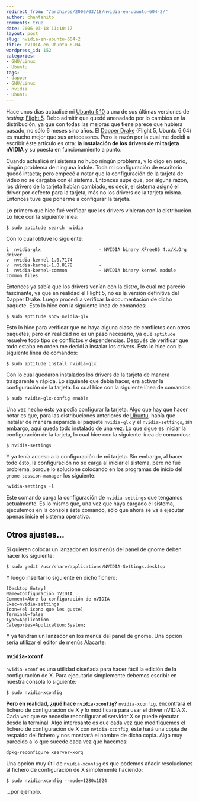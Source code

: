 ```yaml
---
redirect_from: "/archivos/2006/03/18/nvidia-en-ubuntu-604-2/"
author: chantanito
comments: true
date: 2006-03-18 11:10:17
layout: post
slug: nvidia-en-ubuntu-604-2
title: nVIDIA en Ubuntu 6.04
wordpress_id: 152
categories:
- GNU/Linux
- Ubuntu
tags:
- dapper
- GNU/Linux
- nvidia
- Ubuntu
---
```


Hace unos días actualicé mi [Ubuntu 5.10](http://www.ubuntu.com/news/release510) a una de sus últimas  versiones de _testing_: [Flight 5](http://www.ubuntu.com/testing/flight5). Debo admitir que quedé anonadado por lo cambios en la distribución, ya que con todas las mejoras que tiene parece que hubiera pasado, no sólo 6 meses sino años. El [Dapper Drake](http://cdimage.ubuntu.com/releases/dapper/flight-5/) (Flight 5, Ubuntu 6.04) es mucho mejor que sus antecesores. Pero la razón por la cual me  decidí a escribir éste artículo es otra: **la instalación de los drivers de mi tarjeta nVIDIA** y su puesta en funcionamiento a punto.

Cuando actualicé mi sistema no hubo ningún problema, y lo digo en serio, ningún problema de ninguna índole. Toda mi configuración de escritorio quedó intacta; pero empecé a notar que la configuración de la tarjeta de video no se cargaba con el sistema. Entonces supe que, por alguna razón, los drivers de la tarjeta habían cambiado, es decir, el sistema asignó el driver por defecto para la tarjeta, más no los drivers de la tarjeta misma. Entonces tuve que ponerme a configurar la tarjeta.

Lo primero que hice fué verificar que los drivers vinieran con la distribución. Lo hice con la siguiente línea:

    $ sudo aptitude search nvidia

Con lo cual obtuve lo siguiente:

    i  nvidia-glx                      - NVIDIA binary XFree86 4.x/X.Org driver
    v  nvidia-kernel-1.0.7174          -
    v  nvidia-kernel-1.0.8178          -
    i  nvidia-kernel-common            - NVIDIA binary kernel module common files

Entonces ya sabía que los drivers venían con la distro, lo cual me pareció fascinante, ya que en realidad el Flight 5, no es la versión definitiva del Dapper Drake. Luego procedí a verificar la documentación de dicho paquete. Ésto lo hice con la siguiente línea de comandos:

    $ sudo aptitude show nvidia-glx

Esto lo hice para verificar que no haya alguna clase de conflictos con otros paquetes, pero en realidad no es un paso necesario, ya que `aptitude` resuelve todo tipo de conflictos y dependencias. Después de verificar que todo estaba en orden me decidí a instalar los drivers. Ésto lo hice con la siguiente linea de comandos:
 
    $ sudo aptitude install nvidia-glx

Con lo cual quedaron instalados los drivers de la tarjeta de manera trasparente y rápida. Lo siguiente que debía hacer, era activar la configuración de la tarjeta. Lo cual hice con la siguiente línea de comandos:
  
    $ sudo nvidia-glx-config enable

Una vez hecho ésto ya podía configurar la tarjeta. Algo que hay que hacer notar es que, para las distribuciones anteriores de [Ubuntu](http://www.ubuntu.com), había que instalar de manera separada el paquete `nvidia-glx` y el `nvidia-settings`, sin embargo, aquí queda todo instalado de una vez. Lo que sigue es iniciar la configuración de la tarjeta, lo cual hice con la siguiente línea de comandos:

    $ nvidia-settings

Y ya tenía acceso a la configuración de mi tarjeta. Sin embargo, al hacer todo ésto, la configuración no se carga al iniciar el sistema, pero no fué problema, porque lo solucioné colocando en los programas de inicio del `gnome-session-manager` los siguiente:

    nvidia-settings -l

Este comando carga la configuración de `nvidia-settings` que tengamos actualmente. Es lo mismo que, una vez que haya cargado el sistema, ejecutemos en la consola éste comando, sólo que ahora se va a ejecutar apenas inicie el sistema operativo.

## Otros ajustes...

Si quieren colocar un lanzador en los menús del panel de gnome deben hacer los siguiente:

    $ sudo gedit /usr/share/applications/NVIDIA-Settings.desktop

Y luego insertar lo siguiente en dicho fichero:

    [Desktop Entry]
    Name=Configuración nVIDIA
    Comment=Abre la configuración de nVIDIA
    Exec=nvidia-settings
    Icon=(el icono que les guste)
    Terminal=false
    Type=Application
    Categories=Application;System;

Y ya tendrán un lanzador en los menús del panel de gnome. Una opción sería utilizar el editor de menús  Alacarte.




### `nvidia-xconf`

`nvidia-xconf` es una utilidad diseñada para hacer fácil la edición de la configuración de X. Para ejecutarlo simplemente debemos escribir en nuestra consola lo siguiente:

    $ sudo nvidia-xconfig

**Pero en realidad, ¿qué hace `nvidia-xconfig`?** `nvidia-xconfig`, encontrará el fichero de configuración de X y lo modificará para usar el driver nVIDIA X. Cada vez que se necesite reconfigurar el servidor X se puede ejecutar desde la terminal. Algo interesante es que cada vez que modifiquemos el fichero de configuración de X con `nvidia-xconfig`, éste hará una copia de respaldo del fichero y nos mostrará el nombre de dicha copia. Algo muy parecido a lo que sucede cada vez que hacemos:

    dpkg-reconfigure xserver-xorg

Una opción muy útil de `nvidia-xconfig` es que podemos añadir resoluciones al fichero de configuración de X simplemente haciendo:

    $ sudo nvidia-xconfig --mode=1280x1024

...por ejemplo.
